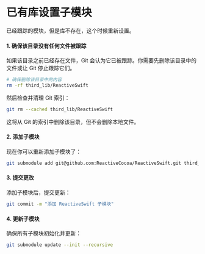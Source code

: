 # 已有库设置子模块

已经跟踪的模块，但是库不存在，这个时候重新设置。&#x20;

#### 1. 确保该目录没有任何文件被跟踪

如果该目录之前已经存在文件，Git 会认为它已被跟踪。你需要先删除该目录中的文件或让 Git 停止跟踪它们。

```bash
# 确保删除该目录中的内容
rm -rf third_lib/ReactiveSwift
```

然后检查并清理 Git 索引：

```bash
git rm --cached third_lib/ReactiveSwift
```

这将从 Git 的索引中删除该目录，但不会删除本地文件。

#### 2. 添加子模块

现在你可以重新添加子模块了：

```bash
git submodule add git@github.com:ReactiveCocoa/ReactiveSwift.git third_lib/ReactiveSwift
```

#### 3. 提交更改

添加子模块后，提交更新：

```bash
git commit -m "添加 ReactiveSwift 子模块"
```

#### 4. 更新子模块

确保所有子模块初始化并更新：

```bash
git submodule update --init --recursive
```
